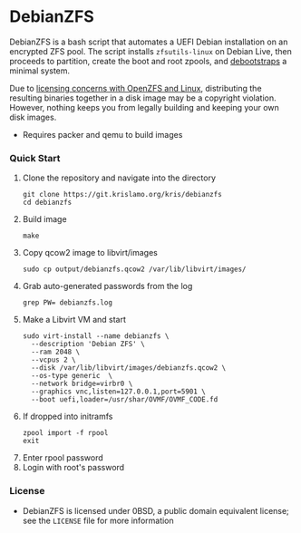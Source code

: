 # DebianZFS

DebianZFS is a bash script that automates a UEFI Debian installation on an encrypted ZFS pool. The script installs `zfsutils-linux` on Debian Live, then proceeds to partition, create the boot and root zpools, and [debootstraps](https://wiki.debian.org/Debootstrap) a minimal system.

Due to [licensing concerns with OpenZFS and Linux](https://openzfs.github.io/openzfs-docs/License.html), distributing the resulting binaries together in a disk image may be a copyright violation. However, nothing keeps you from legally building and keeping your own disk images.

- Requires packer and qemu to build images


### Quick Start
1. Clone the repository and navigate into the directory
    ```
    git clone https://git.krislamo.org/kris/debianzfs
    cd debianzfs
    ```
2. Build image
    ```
    make
    ```
3. Copy qcow2 image to libvirt/images
    ```
    sudo cp output/debianzfs.qcow2 /var/lib/libvirt/images/
    ```
4. Grab auto-generated passwords from the log
    ```
    grep PW= debianzfs.log
    ```
5. Make a Libvirt VM and start
    ```
    sudo virt-install --name debianzfs \
      --description 'Debian ZFS' \
      --ram 2048 \
      --vcpus 2 \
      --disk /var/lib/libvirt/images/debianzfs.qcow2 \
      --os-type generic  \
      --network bridge=virbr0 \
      --graphics vnc,listen=127.0.0.1,port=5901 \
      --boot uefi,loader=/usr/shar/OVMF/OVMF_CODE.fd
    ```
6. If dropped into initramfs
    ```
    zpool import -f rpool
    exit
    ```
7. Enter rpool password
8. Login with root's password

### License
- DebianZFS is licensed under 0BSD, a public domain equivalent license; see the `LICENSE` file for more information